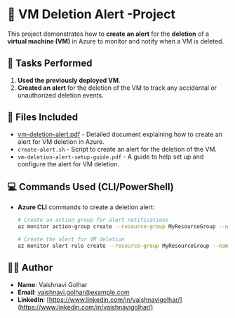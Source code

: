 # 📘 VM Deletion Alert -Project

This project demonstrates how to **create an alert** for the **deletion** of a **virtual machine (VM)** in Azure to monitor and notify when a VM is deleted.

## 📝 Tasks Performed
1. **Used the previously deployed VM**.
2. **Created an alert** for the deletion of the VM to track any accidental or unauthorized deletion events.

## 📂 Files Included
- [vm-deletion-alert.pdf](https://github.com/Vaishnavi-Golhar/Azure-Projects/blob/main/vm-deletion-alert/vm-deletion-alert.pdf) - Detailed document explaining how to create an alert for VM deletion in Azure.
- `create-alert.sh` - Script to create an alert for the deletion of the VM.
- `vm-deletion-alert-setup-guide.pdf` - A guide to help set up and configure the alert for VM deletion.

## 💻 Commands Used (CLI/PowerShell)
- **Azure CLI** commands to create a deletion alert:
    ```bash
    # Create an action group for alert notifications
    az monitor action-group create --resource-group MyResourceGroup --name MyActionGroup --short-name MyAG --email "example@example.com"

    # Create the alert for VM deletion
    az monitor alert rule create --resource-group MyResourceGroup --name "VMDeletionAlert" --scopes "/subscriptions/{subscription-id}/resourceGroups/{resource-group}/providers/Microsoft.Compute/virtualMachines/{vm-name}" --condition "SignalName == 'Delete'" --action "ActionGroup" --action-group "/subscriptions/{subscription-id}/resourceGroups/{resource-group}/providers/Microsoft.Insights/actionGroups/MyActionGroup"
    ```

## 👩‍💻 Author
- **Name**: Vaishnavi Golhar  
- **Email**: vaishnavi.golhar@example.com  
- **LinkedIn**: [https://www.linkedin.com/in/vaishnavigolhar/](https://www.linkedin.com/in/vaishnavigolhar/)

